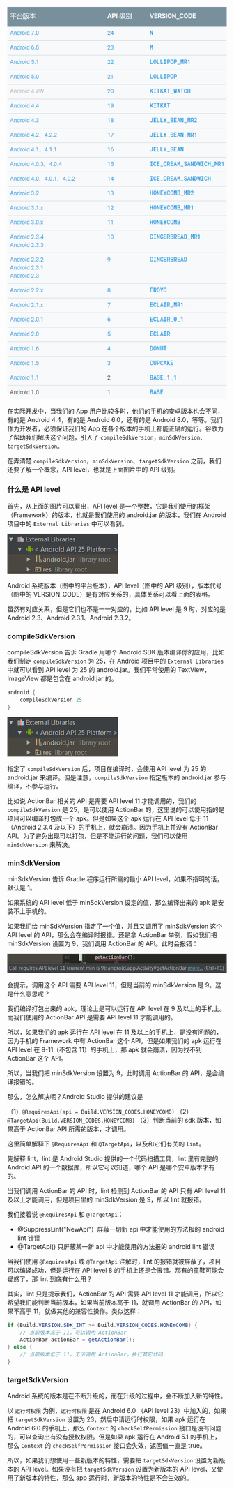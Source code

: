 ![](https://raw.githubusercontent.com/shadowwingz/AndroidLife/master/art/compileSdkVersion_minSdkVersion_targetSdkVersion%E5%90%AB%E4%B9%89/1.png)

在实际开发中，当我们的 App 用户比较多时，他们的手机的安卓版本也会不同，有的是 Android 4.4，有的是 Android 6.0，还有的是 Android 8.0，等等。我们作为开发者，必须保证我们的 App 在各个版本的手机上都能正确的运行。谷歌为了帮助我们解决这个问题，引入了 `compileSdkVersion`，`minSdkVersion`、`targetSdkVersion`。

在弄清楚 `compileSdkVersion`，`minSdkVersion`、`targetSdkVersion` 之前，我们还要了解一个概念，API level，也就是上面图片中的 API 级别。

### 什么是 API level ###

首先，从上面的图片可以看出，API level 是一个整数，它是我们使用的框架（Framework）的版本，也就是我们使用的 android.jar 的版本，我们在 Android 项目中的 `External Libraries` 中可以看到。

![](https://raw.githubusercontent.com/shadowwingz/AndroidLife/master/art/compileSdkVersion_minSdkVersion_targetSdkVersion%E5%90%AB%E4%B9%89/2.png)

Android 系统版本（图中的平台版本），API level（图中的 API 级别），版本代号（图中的 VERSION_CODE）是有对应关系的，具体关系可以看上面的表格。

虽然有对应关系，但是它们也不是一一对应的，比如 API level 是 9 时，对应的是 Android 2.3、Android 2.3.1、Android 2.3.2。

### compileSdkVersion ###

compileSdkVersion 告诉 Gradle 用哪个 Android SDK 版本编译你的应用，比如我们制定 `compileSdkVersion` 为 25，在 Android 项目中的 `External Libraries` 中就可以看到 API level 为 25 的 android.jar。我们平常使用的 TextView，ImageView 都是包含在 android.jar 的。

```groovy
android {
    compileSdkVersion 25
}
```

![](https://raw.githubusercontent.com/shadowwingz/AndroidLife/master/art/compileSdkVersion_minSdkVersion_targetSdkVersion%E5%90%AB%E4%B9%89/2.png)

指定了 `compileSdkVersion` 后，项目在编译时，会使用 API level 为 25 的 android.jar 来编译。但是注意，`compileSdkVersion` 指定版本的 android.jar 参与编译，不参与运行。

比如说 ActionBar 相关的 API 是需要 API level 11 才能调用的，我们的 `compileSdkVersion` 是 25，是可以使用 ActionBar 的，这里说的可以使用指的是项目可以编译打包成一个 apk。但是如果这个 apk 运行在 API level 低于 11 （Android 2.3.4 及以下）的手机上，就会崩溃。因为手机上并没有 ActionBar API。为了避免出现可以打包，但是不能运行的问题，我们可以使用 `minSdkVersion` 来解决。 

### minSdkVersion ###

minSdkVersion 告诉 Gradle 程序运行所需的最小 API level，如果不指明的话，默认是 1。

如果系统的 API level 低于 minSdkVersion 设定的值，那么编译出来的 apk 是安装不上手机的。

如果我们给 minSdkVersion 指定了一个值，并且又调用了 minSdkVersion 这个 API level 的 API，那么会在编译时报错。还是拿 ActionBar 举例，假如我们把 minSdkVersion 设置为 9，我们调用 ActionBar 的 API。此时会报错：

![](https://raw.githubusercontent.com/shadowwingz/AndroidLife/master/art/compileSdkVersion_minSdkVersion_targetSdkVersion%E5%90%AB%E4%B9%89/3.png)

会提示，调用这个 API 需要 API level 11，但是当前的 minSdkVersion 是 9。这是什么意思呢？

我们编译打包出来的 apk，理论上是可以运行在 API level 在 9 及以上的手机上。而我们使用的 ActionBar API 是需要 API level 11 才能调用的。

所以，如果我们的 apk 运行在 API level 在 11 及以上的手机上，是没有问题的，因为手机的 Framework 中有 ActionBar 这个 API。但是如果我们的 apk 运行在 API level 在 9-11（不包含 11）的手机上，那 apk 就会崩溃，因为找不到 ActionBar 这个 API。

所以，当我们把 minSdkVersion 设置为 9，此时调用 ActionBar 的 API，是会编译报错的。

那么，怎么解决呢？Android Studio 提供的建议是

（1）`@RequiresApi(api = Build.VERSION_CODES.HONEYCOMB)`
（2）`@TargetApi(Build.VERSION_CODES.HONEYCOMB)`
（3）判断当前的 sdk 版本，如果高于 ActionBar API 所需的版本，才调用。

这里简单解释下 `@RequiresApi` 和 `@TargetApi`，以及和它们有关的 `lint`。

先解释 lint，lint 是 Android Studio 提供的一个代码扫描工具，lint 里有完整的 Android API 的一个数据库，所以它可以知道，哪个 API 是哪个安卓版本才有的。

当我们调用 ActionBar 的 API 时，lint 检测到 ActionBar 的 API 只有 API level 11 及以上才能调用，但是项目里的 minSdkVersion 是 9，所以 lint 就报错。

我们接着说 `@RequiresApi` 和 `@TargetApi`：

- @SuppressLint("NewApi"）屏蔽一切新 api 中才能使用的方法报的 android lint 错误
- @TargetApi() 只屏蔽某一新 api 中才能使用的方法报的 android lint 错误

当我们使用 `@RequiresApi` 或 `@TargetApi` 注解时，lint 的报错就被屏蔽了，项目可以编译成功，但是运行在 API level 8 的手机上还是会报错。那有的童鞋可能会疑惑了，那 lint 到底有什么用？

其实，lint 只是提示我们，ActionBar 的 API 需要 API level 11 才能调用，所以它希望我们能判断当前版本，如果当前版本高于 11，就调用 ActionBar 的 API，如果不高于 11，就做其他的兼容性操作。类似这样：

```java
if (Build.VERSION.SDK_INT >= Build.VERSION_CODES.HONEYCOMB) {
    // 当前版本高于 11，可以调用 ActionBar
    ActionBar actionBar = getActionBar();
} else {
    // 当前版本低于 11，无法调用 ActionBar，执行其它代码
}
```

### targetSdkVersion ###

Android 系统的版本是在不断升级的，而在升级的过程中，会不断加入新的特性。

以 `运行时权限` 为例，`运行时权限` 是在 Android 6.0 （API level 23）中加入的，如果把 `targetSdkVersion` 设置为 23，然后申请运行时权限，如果 apk 运行在 Android 6.0 的手机上，那么 `Context` 的 `checkSelfPermission` 接口是没有问题的，可以查询出有没有授权权限。但是如果 apk 运行在 Android 5.1 的手机上，那么 `Context` 的 `checkSelfPermission` 接口会失效，返回值一直是 true。

所以，如果我们想使用一些新版本的特性，需要把 `targetSdkVersion` 设置为新版本的 API level。如果没有把 `targetSdkVersion` 设置为新版本的 API level，又使用了新版本的特性，那么 app 运行时，新版本的特性是不会生效的。 